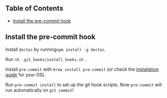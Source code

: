 <!-- START doctoc generated TOC please keep comment here to allow auto update -->
<!-- DON'T EDIT THIS SECTION, INSTEAD RE-RUN doctoc TO UPDATE -->
## Table of Contents

- [Install the pre-commit hook](#install-the-pre-commit-hook)

<!-- END doctoc generated TOC please keep comment here to allow auto update -->

## Install the pre-commit hook

Install `doctoc` by running`npm install -g doctoc`.

Run `sh .git_hooks/install_hooks.sh `.

Install `pre-commit` with `brew install pre-commit` (or check the [installation guide](https://pre-commit.com/) for your OS).

Run `pre-commit install` to set up the git hook scripts. Now `pre-commit` will run automatically on `git commit`!
